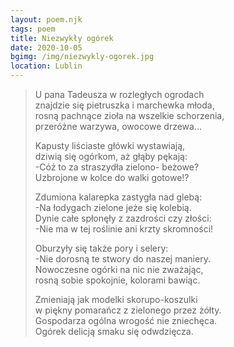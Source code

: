 ```yaml
---
layout: poem.njk
tags: poem
title: Niezwykły ogórek
date: 2020-10-05
bgimg: /img/niezwykly-ogorek.jpg
location: Lublin
---
```


> U pana Tadeusza w rozległych ogrodach  
> znajdzie się pietruszka i marchewka młoda,  
> rosną pachnące zioła na wszelkie schorzenia,  
> przeróżne warzywa, owocowe drzewa…  
>  
> Kapusty liściaste główki wystawiają,  
> dziwią się ogórkom, aż głąby pękają:  
> -Cóż to za straszydła zielono- beżowe?                 
> Uzbrojone w kolce do walki gotowe!?  
>   
> Zdumiona kalarepka zastygła nad glebą:  
> -Na łodygach zielone jeże się kolebią.  
> Dynie całe spłonęły z zazdrości czy złości:  
> -Nie ma w tej roślinie ani krzty skromności! 
>    
> Oburzyły się także pory i selery:  
> -Nie dorosną te stwory do naszej maniery.  
> Nowoczesne ogórki na nic nie zważając,            
> rosną sobie spokojnie, kolorami bawiąc.  
>    
> Zmieniają jak modelki skorupo-koszulki  
> w piękny pomarańcz z zielonego przez żółty.  
> Gospodarza ogólna wrogość nie zniechęca.  
> Ogórek delicją smaku się odwdzięcza.  
>   

